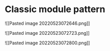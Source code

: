 # Classic module pattern


![[Pasted image 20220523072646.png]]

![[Pasted image 20220523072723.png]]

![[Pasted image 20220523072800.png]]